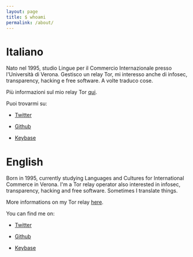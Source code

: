 ```yaml
---
layout: page
title: $ whoami
permalink: /about/
---
```

# Italiano

Nato nel 1995, studio Lingue per il Commercio Internazionale presso l'Università di Verona. Gestisco un relay Tor, mi interesso anche di infosec, transparency, hacking e free software. A volte traduco cose.

Più informazioni sul mio relay Tor
[qui](https://metrics.torproject.org/rs.html#search/contact:pigaianiedoardo(at)gmail(dot)com).

Puoi trovarmi su:


- [Twitter](https://twitter.com/edoardopigaiani)

- [Github](https://github.com/edoardopigaiani)

- [Keybase](https://keybase.io/edoardopigaiani)

# English

Born in 1995, currently studying Languages and Cultures for International Commerce in Verona. I'm a Tor relay operator also interested in infosec, transparency, hacking and free software. Sometimes I translate things.

More informations on my Tor relay
[here](https://metrics.torproject.org/rs.html#search/contact:pigaianiedoardo(at)gmail(dot)com).

You can find me on:

- [Twitter](https://twitter.com/edoardopigaiani)

- [Github](https://github.com/edoardopigaiani)

- [Keybase](https://keybase.io/edoardopigaiani)